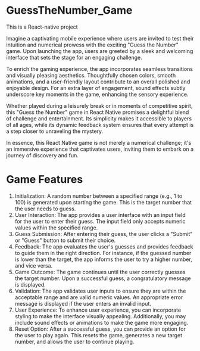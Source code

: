 # GuessTheNumber_Game
This is a React-native project

Imagine a captivating mobile experience where users are invited to test their intuition and numerical prowess with the exciting "Guess the Number" game. Upon launching the app, users are greeted by a sleek and welcoming interface that sets the stage for an engaging challenge.

To enrich the gaming experience, the app incorporates seamless transitions and visually pleasing aesthetics. Thoughtfully chosen colors, smooth animations, and a user-friendly layout contribute to an overall polished and enjoyable design. For an extra layer of engagement, sound effects subtly underscore key moments in the game, enhancing the sensory experience.

Whether played during a leisurely break or in moments of competitive spirit, this "Guess the Number" game in React Native promises a delightful blend of challenge and entertainment. Its simplicity makes it accessible to players of all ages, while its dynamic feedback system ensures that every attempt is a step closer to unraveling the mystery.

In essence, this React Native game is not merely a numerical challenge; it's an immersive experience that captivates users, inviting them to embark on a journey of discovery and fun.

# Game Features
1. Initialization: A random number between a specified range (e.g., 1 to 100) is generated upon starting the game. This is the target number that the user needs to guess.
2. User Interaction: The app provides a user interface with an input field for the user to enter their guess. The input field only accepts numeric values within the specified                           range.
3. Guess Submission: After entering their guess, the user clicks a "Submit" or "Guess" button to submit their choice.
4. Feedback: The app evaluates the user's guesses and provides feedback to guide them in the right direction. For instance, if the guessed number is lower than the target,                      the app informs the user to try a higher number, and vice versa.
5. Game Outcome: The game continues until the user correctly guesses the target number. Upon a successful guess, a congratulatory message is displayed.
6. Validation: The app validates user inputs to ensure they are within the acceptable range and are valid numeric values. An appropriate error message is displayed if the                         user enters an invalid input.
7. User Experience: To enhance user experience, you can incorporate styling to make the interface visually appealing. Additionally, you may include sound effects or animations to                      make the game more engaging.
8. Reset Option: After a successful guess, you can provide an option for the user to play again. This resets the game, generates a new target number, and allows the user to                         continue playing.
